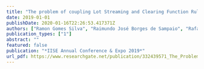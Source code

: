 ```yaml
---
title: "The problem of coupling Lot Streaming and Clearing Function Rules"
date: 2019-01-01
publishDate: 2020-01-16T22:26:53.417371Z
authors: ["Ramon Gomes Silva", "Raimundo José Borges de Sampaio", "Rafael R G Wollmann"]
publication_types: ["1"]
abstract: ""
featured: false
publication: "*IISE Annual Conference & Expo 2019*"
url_pdf: https://www.researchgate.net/publication/332439571_The_Problem_of_Coupling_Lot_Streaming_and_Clearing_Function_Rules
---
```


